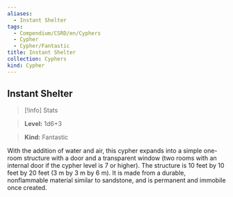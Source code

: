 ```yaml
---
aliases:
  - Instant Shelter
tags:
  - Compendium/CSRD/en/Cyphers
  - Cypher
  - Cypher/Fantastic
title: Instant Shelter
collection: Cyphers
kind: Cypher
---
```

## Instant Shelter    
>[!info] Stats    
> **Level:** 1d6+3    
> **Kind:** Fantastic  
    
With the addition of water and air, this cypher expands into a simple one-room structure with a door and a transparent window (two rooms with an internal door if the cypher level is 7 or higher). The structure is 10 feet by 10 feet by 20 feet (3 m by 3 m by 6 m). It is made from a durable, nonflammable material similar to sandstone, and is permanent and immobile once created.